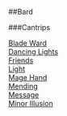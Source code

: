 ##Bard

###Cantrips

[Blade Ward](./0/blade_ward.md)  
[Dancing Lights](./0/dancing_lights.md)  
[Friends](./0/friends.md)  
[Light](./0/light.md)  
[Mage Hand](./0/mage_hand.md)  
[Mending](./0/mending.md)  
[Message](./0/message.md)  
[Minor Illusion](./0/minor_illusion.md)

